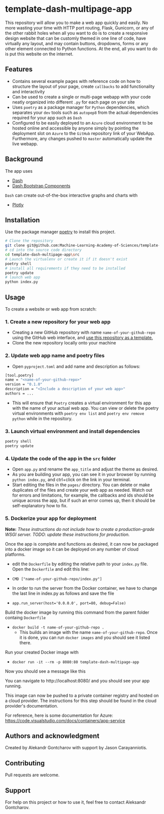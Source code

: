 # template-dash-multipage-app

This repository will allow you to make a web app quickly and easily. No more wasting your time with HTTP port routing, Flask, Gunicorn, or any of the other rabbit holes when all you want to do is to create a responsive design website that can be customly themed in one line of code, have virtually any layout, and may contain buttons, dropdowns, forms or any other element connected to Python functions. At the end, all you want to do is put this website on the internet.

## Features

* Contains several example pages with reference code on how to structure the layout of your page, create `callbacks` to add functionality and interactivity
* Can be used to create a single or multi-page webapp with your code neatly organized into different `.py` for each page on your site
* Uses `poetry` as a package manager for `Python` dependencies, which separates your `dev` tools such as `autopep8` from the actual dependencies required for your app such as `Dash`
* Configured to be easily deployed to an `Azure` cloud environment to be hosted online and accessible by anyone simply by pointing the deployment slot on `Azure` to the `GitHub` repository link of your WebApp. Furthermore, any changes pushed to `master` automatically update the live webapp.

## Background

The app uses
* [Dash](https://dash.plotly.com/)
* [Dash Bootstrap Components](https://dash-bootstrap-components.opensource.faculty.ai/)

`Dash` can create out-of-the-box interactive graphs and charts with
* [Plotly](https://plotly.com/python/)

## Installation

Use the package manager [poetry](https://python-poetry.org/) to install this project.

```bash
# Clone the repository
git clone git@github.com:Machine-Learning-Academy-of-Sciences/template-dash-multipage-app.git
# cd into the source code directory
cd template-dash-multipage-app\src
# Launch the virtualenv or create it if it doesn't exist
poetry shell
# install all requirements if they need to be installed
poetry update
# launch web app
python index.py
```

## Usage

To create a website or web app from scratch:
### 1. Create a new repository for your web app
* Creating a new GitHub repository with name `name-of-your-github-repo` using the GitHub web interface, and [use this repository as a template.](https://docs.github.com/en/github/creating-cloning-and-archiving-repositories/creating-a-repository-from-a-template)
* Clone the new repository locally onto your machine

### 2. Update web app name and poetry files
* Open `pyproject.toml` and add name and description as follows:
```bash
[tool.poetry]
name = "<name-of-your-github-repo>"
version = "0.1.0"
description = "<Include a description of your web app>"
authors = ...
```
* This will ensure that `Poetry` creates a virtual environment for this app with the name of your actual web app. You can view or delete the poetry virtual environments with `poetry env list` and `poetry env remove python` while in the repository. 
### 3. Launch virtual environment and install dependencies

```bash
poetry shell
poetry update
```
### 4. Update the code of the app in the `src` folder
* Open `app.py` and rename the `app_title` and adjust the theme as desired.
* As you are building your app, you can see it in your browser by running `python index.py`, and ctrl+click on the link in your terminal.
* Start editing the files in the `pages/` directory. You can delete or make duplicates of the files and create your web app as needed. Watch out for errors and limitations, for example, the callbacks and ids should be unique across the app, but if such an error comes up, then it should be self-explanatory how to fix.

### 5. Dockerize your app for deployment

**Note:** *These instructions do not include how to create a production-grade WSGI server. TODO: update these instructions for production.*

Once the app is complete and functions as desired, it can now be packaged into a docker image so it can be deployed on any number of cloud platforms.

* edit the `Dockerfile` by editing the relative path to your `index.py` file. Open the `Dockerfile` and edit this line:
* `CMD ["name-of-your-github-repo/index.py"]` 
  
* In order to run the server from the Docker container, we have to change the last line in index.py as follows and save the file
* `app.run_server(host='0.0.0.0', port=80, debug=False)`

 Build the docker image by running this command from the parent folder containg `Dockerfile`
* `docker build -t name-of-your-github-repo .`
  * This builds an image with the name `name-of-your-github-repo`. Once it is done,  you can run `docker images` and you should see it listed there.

Run your created Docker image with
* `docker run -it --rm -p 8080:80 template-dash-multipage-app`

Now you should see a message like this

You can navigate to http://localhost:8080/ and you should see your app running.

This image can now be pushed to a private container registry and hosted on a cloud provider. The instructions for this step should be found in the cloud provider's documentation. 

For reference, here is some documentation for
Azure: https://code.visualstudio.com/docs/containers/app-service
  

## Authors and acknowledgment

Created by Alekandr Gontcharov with support by Jason Carayanniotis.

## Contributing
Pull requests are welcome. 

## Support

For help on this project or how to use it, feel free to contact Aleksandr Gontcharov.
